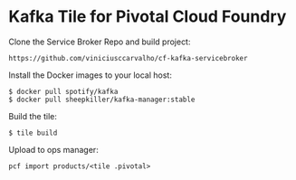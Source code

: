 # Kafka Tile for Pivotal Cloud Foundry

Clone the Service Broker Repo and build project:

```
https://github.com/viniciusccarvalho/cf-kafka-servicebroker
```

Install the Docker images to your local host:

```
$ docker pull spotify/kafka
$ docker pull sheepkiller/kafka-manager:stable
```

Build the tile:

```
$ tile build
```

Upload to ops manager:

```
pcf import products/<tile .pivotal>
```
